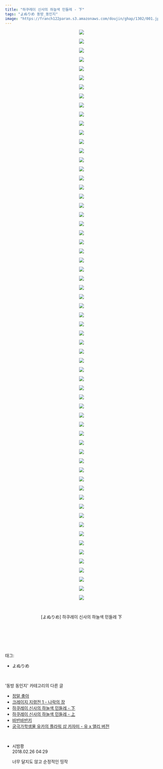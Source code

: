 ```yaml
---
title: "하쿠레이 신사의 하늘색 민들레 - 下"
tags: "よぬりめ 동방_동인지"
image: "https://franch122paran.s3.amazonaws.com/doujin/ghap/1302/001.jpg"
---
```

<div class="article">
<p style="text-align: center; clear: none; float: none;"><img src="{{ site.imgserver7 }}/ghap/1302/001.jpg"/></p>
<p style="text-align: center; clear: none; float: none;"><img src="{{ site.imgserver7 }}/ghap/1302/002.jpg"/></p>
<p style="text-align: center; clear: none; float: none;"><img src="{{ site.imgserver7 }}/ghap/1302/003.jpg"/></p>
<p style="text-align: center; clear: none; float: none;"><img src="{{ site.imgserver7 }}/ghap/1302/004.jpg"/></p>
<p style="text-align: center; clear: none; float: none;"><img src="{{ site.imgserver7 }}/ghap/1302/005.jpg"/></p>
<p style="text-align: center; clear: none; float: none;"><img src="{{ site.imgserver7 }}/ghap/1302/006.jpg"/></p>
<p style="text-align: center; clear: none; float: none;"><img src="{{ site.imgserver7 }}/ghap/1302/007.jpg"/></p>
<p style="text-align: center; clear: none; float: none;"><img src="{{ site.imgserver7 }}/ghap/1302/008.jpg"/></p>
<p style="text-align: center; clear: none; float: none;"><img src="{{ site.imgserver7 }}/ghap/1302/009.jpg"/></p>
<p style="text-align: center; clear: none; float: none;"><img src="{{ site.imgserver7 }}/ghap/1302/010.jpg"/></p>
<p style="text-align: center; clear: none; float: none;"><img src="{{ site.imgserver7 }}/ghap/1302/011.jpg"/></p>
<p style="text-align: center; clear: none; float: none;"><img src="{{ site.imgserver7 }}/ghap/1302/012.jpg"/></p>
<p style="text-align: center; clear: none; float: none;"><img src="{{ site.imgserver7 }}/ghap/1302/013.jpg"/></p>
<p style="text-align: center; clear: none; float: none;"><img src="{{ site.imgserver7 }}/ghap/1302/014.jpg"/></p>
<p style="text-align: center; clear: none; float: none;"><img src="{{ site.imgserver7 }}/ghap/1302/015.jpg"/></p>
<p style="text-align: center; clear: none; float: none;"><img src="{{ site.imgserver7 }}/ghap/1302/016.jpg"/></p>
<p style="text-align: center; clear: none; float: none;"><img src="{{ site.imgserver7 }}/ghap/1302/017.jpg"/></p>
<p style="text-align: center; clear: none; float: none;"><img src="{{ site.imgserver7 }}/ghap/1302/018.jpg"/></p>
<p style="text-align: center; clear: none; float: none;"><img src="{{ site.imgserver7 }}/ghap/1302/019.jpg"/></p>
<p style="text-align: center; clear: none; float: none;"><img src="{{ site.imgserver7 }}/ghap/1302/020.jpg"/></p>
<p style="text-align: center; clear: none; float: none;"><img src="{{ site.imgserver7 }}/ghap/1302/021.jpg"/></p>
<p style="text-align: center; clear: none; float: none;"><img src="{{ site.imgserver7 }}/ghap/1302/022.jpg"/></p>
<p style="text-align: center; clear: none; float: none;"><img src="{{ site.imgserver7 }}/ghap/1302/023.jpg"/></p>
<p style="text-align: center; clear: none; float: none;"><img src="{{ site.imgserver7 }}/ghap/1302/024.jpg"/></p>
<p style="text-align: center; clear: none; float: none;"><img src="{{ site.imgserver7 }}/ghap/1302/025.jpg"/></p>
<p style="text-align: center; clear: none; float: none;"><img src="{{ site.imgserver7 }}/ghap/1302/026.jpg"/></p>
<p style="text-align: center; clear: none; float: none;"><img src="{{ site.imgserver7 }}/ghap/1302/027.jpg"/></p>
<p style="text-align: center; clear: none; float: none;"><img src="{{ site.imgserver7 }}/ghap/1302/028.jpg"/></p>
<p style="text-align: center; clear: none; float: none;"><img src="{{ site.imgserver7 }}/ghap/1302/029.jpg"/></p>
<p style="text-align: center; clear: none; float: none;"><img src="{{ site.imgserver7 }}/ghap/1302/030.jpg"/></p>
<p style="text-align: center; clear: none; float: none;"><img src="{{ site.imgserver7 }}/ghap/1302/031.jpg"/></p>
<p style="text-align: center; clear: none; float: none;"><img src="{{ site.imgserver7 }}/ghap/1302/032.jpg"/></p>
<p style="text-align: center; clear: none; float: none;"><img src="{{ site.imgserver7 }}/ghap/1302/033.jpg"/></p>
<p style="text-align: center; clear: none; float: none;"><img src="{{ site.imgserver7 }}/ghap/1302/034.jpg"/></p>
<p style="text-align: center; clear: none; float: none;"><img src="{{ site.imgserver7 }}/ghap/1302/035.jpg"/></p>
<p style="text-align: center; clear: none; float: none;"><img src="{{ site.imgserver7 }}/ghap/1302/036.jpg"/></p>
<p style="text-align: center; clear: none; float: none;"><img src="{{ site.imgserver7 }}/ghap/1302/037.jpg"/></p>
<p style="text-align: center; clear: none; float: none;"><img src="{{ site.imgserver7 }}/ghap/1302/038.jpg"/></p>
<p style="text-align: center; clear: none; float: none;"><img src="{{ site.imgserver7 }}/ghap/1302/039.jpg"/></p>
<p style="text-align: center; clear: none; float: none;"><img src="{{ site.imgserver7 }}/ghap/1302/040.jpg"/></p>
<p style="text-align: center; clear: none; float: none;"><img src="{{ site.imgserver7 }}/ghap/1302/041.jpg"/></p>
<p style="text-align: center; clear: none; float: none;"><img src="{{ site.imgserver7 }}/ghap/1302/042.jpg"/></p>
<p style="text-align: center; clear: none; float: none;"><img src="{{ site.imgserver7 }}/ghap/1302/043.jpg"/></p>
<p style="text-align: center; clear: none; float: none;"><img src="{{ site.imgserver7 }}/ghap/1302/044.jpg"/></p>
<p style="text-align: center; clear: none; float: none;"><img src="{{ site.imgserver7 }}/ghap/1302/045.jpg"/></p>
<p style="text-align: center; clear: none; float: none;"><img src="{{ site.imgserver7 }}/ghap/1302/046.jpg"/></p>
<p style="text-align: center; clear: none; float: none;"><img src="{{ site.imgserver7 }}/ghap/1302/047.jpg"/></p>
<p style="text-align: center; clear: none; float: none;"><img src="{{ site.imgserver7 }}/ghap/1302/048.jpg"/></p>
<p style="text-align: center; clear: none; float: none;"><img src="{{ site.imgserver7 }}/ghap/1302/049.jpg"/></p>
<p style="text-align: center; clear: none; float: none;"><img src="{{ site.imgserver7 }}/ghap/1302/050.jpg"/></p>
<p style="text-align: center; clear: none; float: none;"><img src="{{ site.imgserver7 }}/ghap/1302/051.jpg"/></p>
<p style="text-align: center; clear: none; float: none;"><img src="{{ site.imgserver7 }}/ghap/1302/052.jpg"/></p>
<p style="text-align: center; clear: none; float: none;"><img src="{{ site.imgserver7 }}/ghap/1302/053.jpg"/></p>
<p style="text-align: center; clear: none; float: none;"><img src="{{ site.imgserver7 }}/ghap/1302/054.jpg"/></p>
<p style="text-align: center; clear: none; float: none;"><img src="{{ site.imgserver7 }}/ghap/1302/055.jpg"/></p>
<p style="text-align: center; clear: none; float: none;"><img src="{{ site.imgserver7 }}/ghap/1302/056.jpg"/></p>
<p style="text-align: center; clear: none; float: none;"><img src="{{ site.imgserver7 }}/ghap/1302/057.jpg"/></p>
<p style="text-align: center; clear: none; float: none;"><img src="{{ site.imgserver7 }}/ghap/1302/058.jpg"/></p>
<p style="text-align: center; clear: none; float: none;"><img src="{{ site.imgserver7 }}/ghap/1302/059.jpg"/></p>
<p style="text-align: center; clear: none; float: none;"><img src="{{ site.imgserver7 }}/ghap/1302/060.jpg"/></p>
<p style="text-align: center; clear: none; float: none;"><img src="{{ site.imgserver7 }}/ghap/1302/061.jpg"/></p>
<p style="text-align: center; clear: none; float: none;"><img src="{{ site.imgserver7 }}/ghap/1302/062.jpg"/></p>
<p style="text-align: center; clear: none; float: none;"><img src="{{ site.imgserver7 }}/ghap/1302/063.jpg"/></p>
<p style="text-align: center; clear: none; float: none;"><br/></p>
<p style="text-align: center; clear: none; float: none;">[よぬりめ] 하쿠레이 신사의 하늘색 민들레 下</p>
<p style="text-align: center; clear: none; float: none;"><br/></p>
<p><br/></p>
</div><br/>
<div class="tagTrail">
<p>태그: </p>
<ul>
<li>よぬりめ</li>
</ul>
</div><br/>
<div class="another">
<p>'동방 동인지' 카테고리의 다른 글</p>
<ul>
<li><a href="/ghap_1305">정말 좋아</a></li>
<li><a href="/ghap_1304">크레이지 지령전 1 - 나락의 장</a></li>
<li><a href="/ghap_1302">하쿠레이 신사의 하늘색 민들레 - 下</a></li>
<li><a href="/ghap_1301">하쿠레이 신사의 하늘색 민들레 - 上</a></li>
<li><a href="/ghap_1300">바반바반키</a></li>
<li><a href="/ghap_1299">궁극가학생물 유카의 플라워 샵  카자미 - 유 x 앨리 버전</a></li>
</ul>
</div><br/>
<div class="cb_module cb_fluid">
<div class="cb_wrt cb_profile">
<div class="comment">
<ul>
<li class="cb_thumb_off" id="comment15206832">
<div class="cb_comment_area">
<div class="cb_info_area">
<div class="cb_section">
<span class="cb_nick_name">시밤쾅</span>
</div>
<div class="cb_section">
<span class="cb_date">2018.02.26 04:29 </span>
</div>
</div>
<div class="cb_dsc_comment">
<p class="cb_dsc">
											너무 달지도 않고 순정적인 띵작
										</p>
</div>
</div></li>
</ul>
</div>
</div><!-- commentList close -->
</div><br/>
